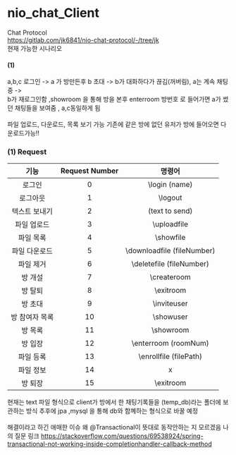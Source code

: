 # nio_chat_Client
Chat Protocol <br>
https://gitlab.com/jk6841/nio-chat-protocol/-/tree/jk
<br>
현재 가능한 시나리오
#### (1)  
a,b,c 로그인 -> a 가 방만든후 b 초대 -> b가 대화하다가 끊김(꺼버림), a는 계속 채팅중 -> <br>
b가 재로그인함 ,showroom 을 통해 방을 본후 enterroom 방번호 로 들어가면 a가 썼던 채팅들을 보여줌 , a,c동일하게 됨
<br><br>
파일 업로드, 다운로드, 목록 보기 가능 기존에 같은 방에 없던 유저가 방에 들어오면 다운로드가능!!
### (1) Request 
기능|Request Number|명령어|
|:-----:|:-----:|:----:|
|로그인|0|\login (name)|
|로그아웃|1|\logout|
|텍스트 보내기|2|(text to send)|
|파일 업로드|3|\uploadfile|
|파일 목록|4|\showfile|
|파일 다운로드|5|\downloadfile (fileNumber)|
|파일 제거|6|\deletefile (fileNumber)|
|방 개설|7|\createroom|
|방 탈퇴|8|\exitroom|
|방 초대|9|\inviteuser|
|방 참여자 목록|10|\showuser|
|방 목록|11|\showroom|
|방 입장|12|\enterroom (roomNum)|
|파일 등록|13|\enrollfile (filePath)
|파일 정보|14|x|
|방 퇴장|15|\exitroom|

현재는 text 파일 형식으로 client가 방에서 한 채팅기록들을 (temp_db)라는 폴더에 보관하는 방식 추후에 jpa ,mysql 을 통해 db와 함꼐하는 형식으로 바꿀 예정
<br>
<br>
해결이라고 하긴 애매한 이슈 왜 @Transactional이 뜻대로 동작안하는 지 모르겠음 나의 질문 링크 https://stackoverflow.com/questions/69538924/spring-transactional-not-working-inside-completionhandler-callback-method

